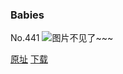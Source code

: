### Babies
No.441
![图片不见了~~~](https://imgs.xkcd.com/comics/babies.png)

[原址](https://xkcd.com//441) [下载](https://imgs.xkcd.com/comics/babies.png)


